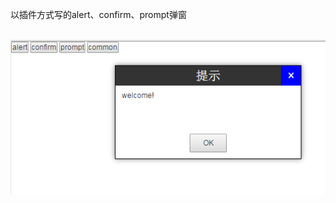 以插件方式写的alert、confirm、prompt弹窗

<br />
<img src="https://github.com/swan313/plugins/raw/master/images/demo.png" />